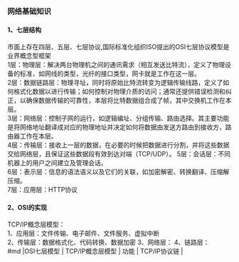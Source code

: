 ### 网络基础知识
#### 1、七层结构
市面上存在四层、五层、七层协议,国际标准化组织ISO提出的OSI七层协议模型是业界概念型框架  
1层：物理层：解决两台物理机之间的通讯需求（相互发送比特流），定义了物理设备的标准，如网线的类型，光纤的接口类型，网卡就是工作在这一层。  
2层：数据链路层：物理寻址，同时将原始比特流转变为逻辑传输线路，定义了如何格式化数据以进行传输；如何控制对物理介质的访问；通常还提供错误检测和纠正，以确保数据传输的可靠性，本层将比特数据组合成了帧，其中交换机工作在本层。  
3层：网络层：控制子网的运行，如逻辑编址、分组传输、路由选择。其主要功能是将网络地址翻译成对应的物理地址并决定如何将数据由发送方路由到接收方，路由器工作在本层。    
4层：传输层：接收上一层的数据，在必要的时候把数据进行分割，并将这些数据交给网络层，且保证这些数据段有效到达对端（TCP/UDP）。
5层：会话层：不同机器上的用户之间建立及管理会话。  
6层：表示层：信息的语法语义以及它们的关联，如加密解密、转换翻译、压缩解压缩。  
7层：应用层：HTTP协议  

#### 2、OSI的实现
TCP/IP概念层模型：  
1、应用层：文件传输、电子邮件、文件服务、虚拟中断  
2、传输层：数据格式化、代码转换、数据加密
3、网络层：
4、链路层：  
#md
|OSI七层模型  | TCP/IP概念层模型  | 功能  |  TCP/IP协议链 |



